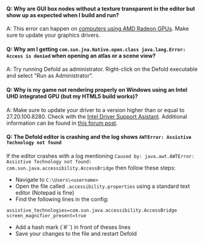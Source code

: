 #### Q: Why are GUI box nodes without a texture transparent in the editor but show up as expected when I build and run?

A: This error can happen on [computers using AMD Radeon GPUs](https://github.com/defold/editor2-issues/issues/2723). Make sure to update your graphics drivers.

#### Q: Why am I getting `com.sun.jna.Native.open.class java.lang.Error: Access is denied` when opening an atlas or a scene view?

A: Try running Defold as administrator. Right-click on the Defold executable and select "Run as Administrator".

#### Q: Why is my game not rendering properly on Windows using an Intel UHD integrated GPU (but my HTML5 build works)?

A: Make sure to update your driver to a version higher than or equal to 27.20.100.8280. Check with the [Intel Driver Support Asistant](https://www.intel.com/content/www/us/en/search.html?ws=text#t=Downloads&layout=table&cf:Downloads=%5B%7B%22actualLabel%22%3A%22Graphics%22%2C%22displayLabel%22%3A%22Graphics%22%7D%2C%7B%22actualLabel%22%3A%22Intel%C2%AE%20UHD%20Graphics%20Family%22%2C%22displayLabel%22%3A%22Intel%C2%AE%20UHD%20Graphics%20Family%22%7D%2C%7B%22actualLabel%22%3A%22Intel%C2%AE%20UHD%20Graphics%20630%22%2C%22displayLabel%22%3A%22Intel%C2%AE%20UHD%20Graphics%20630%22%7D%5D). Additional information can be found in [this forum post](https://forum.defold.com/t/sprite-game-object-is-not-rendering/69198/35?u=britzl).

#### Q: The Defold editor is crashing and the log shows `AWTError: Assistive Technology not found`

If the editor crashes with a log mentioning `Caused by: java.awt.AWTError: Assistive Technology not found: com.sun.java.accessibility.AccessBridge` then follow these steps:

* Navigate to `C:\Users\<username>`
* Open the file called `.accessibility.properties` using a standard text editor (Notepad is fine)
* Find the following lines in the config:

```
assistive_technologies=com.sun.java.accessibility.AccessBridge
screen_magnifier_present=true
```

* Add a hash mark (`#``) in front of theses lines
* Save your changes to the file and restart Defold
